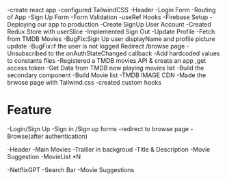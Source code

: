 -create react app
-configured TailwindCSS
-Header
-Login Form
-Routing of App
-Sign Up Form
-Form Validation
-useRef Hooks
-Firebase Setup
-Deploying our app to production
-Create SignUp User Account
-Created Redux Store with userSlice
-Implemented Sign Out
-Update Profile
-Fetch from TMDB Movies
-BugFix:Sign Up user displayName and profile picture update
-BugFix:if the user is not logged Redirect /browse page
-Unsubscribed to the onAuthStateChanged callback
-Add hardcoded values to constants files
-Registered a TMDB movies API & create an app ,get access token
-Get Data from TMDB now playing movies list
-Build the secondary component
-Build Movie list
-TMDB IMAGE CDN
-Made the brwose page with Tailwind.css
-created custom hooks

# Feature

-Login/Sign Up
-Sign in /Sign up forms
-redirect to browse page
-Browse(after authentication)

-Header
-Main Movies
-Trailler in backgroud
-Title & Description
-Movie Suggestion
-MovieList \*N

-NetflixGPT
-Search Bar
-Movie Suggestions
